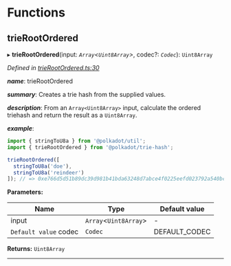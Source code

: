 

# Functions

<a id="trierootordered"></a>

##  trieRootOrdered

▸ **trieRootOrdered**(input: *`Array`<`Uint8Array`>*, codec?: *`Codec`*): `Uint8Array`

*Defined in [trieRootOrdered.ts:30](https://github.com/polkadot-js/common/blob/2ff60b8/packages/trie-hash/src/trieRootOrdered.ts#L30)*

*__name__*: trieRootOrdered

*__summary__*: Creates a trie hash from the supplied values.

*__description__*: From an `Array<Uint8Array>` input, calculate the ordered triehash and return the result as a `Uint8Array`.

*__example__*:   

```javascript
import { stringToU8a } from '@polkadot/util';
import { trieRootOrdered } from '@polkadot/trie-hash';

trieRootOrdered([
  stringToU8a('doe'),
  stringToU8a('reindeer')
]); // => 0xe766d5d51b89dc39d981b41bda63248d7abce4f0225eefd023792a540bcffee3
```

**Parameters:**

| Name | Type | Default value |
| ------ | ------ | ------ |
| input | `Array`<`Uint8Array`> | - |
| `Default value` codec | `Codec` |  DEFAULT_CODEC |

**Returns:** `Uint8Array`

___

